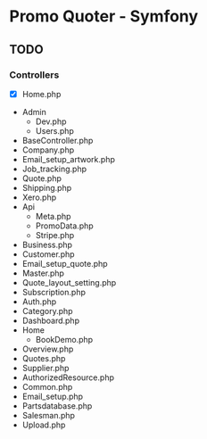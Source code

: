 # Promo Quoter - Symfony

## TODO

### Controllers

- [x] Home.php
- Admin
  - Dev.php
  - Users.php
- BaseController.php
- Company.php
- Email_setup_artwork.php
- Job_tracking.php
- Quote.php
- Shipping.php
- Xero.php
- Api
  - Meta.php
  - PromoData.php
  - Stripe.php
- Business.php
- Customer.php
- Email_setup_quote.php
- Master.php
- Quote_layout_setting.php
- Subscription.php
- Auth.php
- Category.php
- Dashboard.php
- Home
  - BookDemo.php
- Overview.php
- Quotes.php
- Supplier.php
- AuthorizedResource.php
- Common.php
- Email_setup.php
- Partsdatabase.php
- Salesman.php
- Upload.php
